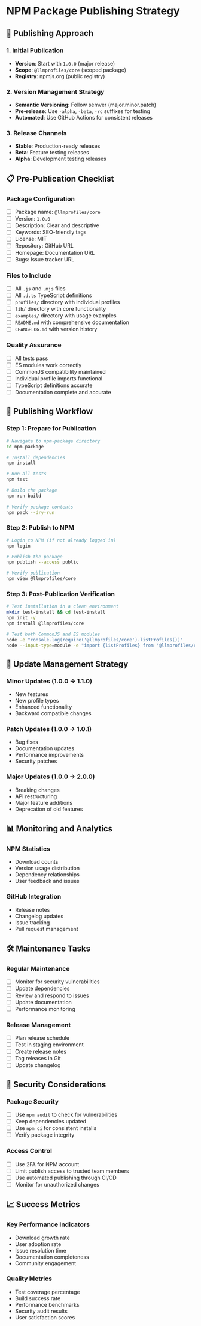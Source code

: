 # NPM Package Publishing Strategy

## 🎯 Publishing Approach

### 1. Initial Publication
- **Version**: Start with `1.0.0` (major release)
- **Scope**: `@llmprofiles/core` (scoped package)
- **Registry**: npmjs.org (public registry)

### 2. Version Management Strategy
- **Semantic Versioning**: Follow semver (major.minor.patch)
- **Pre-release**: Use `-alpha`, `-beta`, `-rc` suffixes for testing
- **Automated**: Use GitHub Actions for consistent releases

### 3. Release Channels
- **Stable**: Production-ready releases
- **Beta**: Feature testing releases
- **Alpha**: Development testing releases

## 📋 Pre-Publication Checklist

### Package Configuration
- [ ] Package name: `@llmprofiles/core`
- [ ] Version: `1.0.0`
- [ ] Description: Clear and descriptive
- [ ] Keywords: SEO-friendly tags
- [ ] License: MIT
- [ ] Repository: GitHub URL
- [ ] Homepage: Documentation URL
- [ ] Bugs: Issue tracker URL

### Files to Include
- [ ] All `.js` and `.mjs` files
- [ ] All `.d.ts` TypeScript definitions
- [ ] `profiles/` directory with individual profiles
- [ ] `lib/` directory with core functionality
- [ ] `examples/` directory with usage examples
- [ ] `README.md` with comprehensive documentation
- [ ] `CHANGELOG.md` with version history

### Quality Assurance
- [ ] All tests pass
- [ ] ES modules work correctly
- [ ] CommonJS compatibility maintained
- [ ] Individual profile imports functional
- [ ] TypeScript definitions accurate
- [ ] Documentation complete and accurate

## 🚀 Publishing Workflow

### Step 1: Prepare for Publication
```bash
# Navigate to npm-package directory
cd npm-package

# Install dependencies
npm install

# Run all tests
npm test

# Build the package
npm run build

# Verify package contents
npm pack --dry-run
```

### Step 2: Publish to NPM
```bash
# Login to NPM (if not already logged in)
npm login

# Publish the package
npm publish --access public

# Verify publication
npm view @llmprofiles/core
```

### Step 3: Post-Publication Verification
```bash
# Test installation in a clean environment
mkdir test-install && cd test-install
npm init -y
npm install @llmprofiles/core

# Test both CommonJS and ES modules
node -e "console.log(require('@llmprofiles/core').listProfiles())"
node --input-type=module -e "import {listProfiles} from '@llmprofiles/core'; console.log(listProfiles())"
```

## 🔄 Update Management Strategy

### Minor Updates (1.0.0 → 1.1.0)
- New features
- New profile types
- Enhanced functionality
- Backward compatible changes

### Patch Updates (1.0.0 → 1.0.1)
- Bug fixes
- Documentation updates
- Performance improvements
- Security patches

### Major Updates (1.0.0 → 2.0.0)
- Breaking changes
- API restructuring
- Major feature additions
- Deprecation of old features

## 📊 Monitoring and Analytics

### NPM Statistics
- Download counts
- Version usage distribution
- Dependency relationships
- User feedback and issues

### GitHub Integration
- Release notes
- Changelog updates
- Issue tracking
- Pull request management

## 🛠️ Maintenance Tasks

### Regular Maintenance
- [ ] Monitor for security vulnerabilities
- [ ] Update dependencies
- [ ] Review and respond to issues
- [ ] Update documentation
- [ ] Performance monitoring

### Release Management
- [ ] Plan release schedule
- [ ] Test in staging environment
- [ ] Create release notes
- [ ] Tag releases in Git
- [ ] Update changelog

## 🔐 Security Considerations

### Package Security
- [ ] Use `npm audit` to check for vulnerabilities
- [ ] Keep dependencies updated
- [ ] Use `npm ci` for consistent installs
- [ ] Verify package integrity

### Access Control
- [ ] Use 2FA for NPM account
- [ ] Limit publish access to trusted team members
- [ ] Use automated publishing through CI/CD
- [ ] Monitor for unauthorized changes

## 📈 Success Metrics

### Key Performance Indicators
- Download growth rate
- User adoption rate
- Issue resolution time
- Documentation completeness
- Community engagement

### Quality Metrics
- Test coverage percentage
- Build success rate
- Performance benchmarks
- Security audit results
- User satisfaction scores
